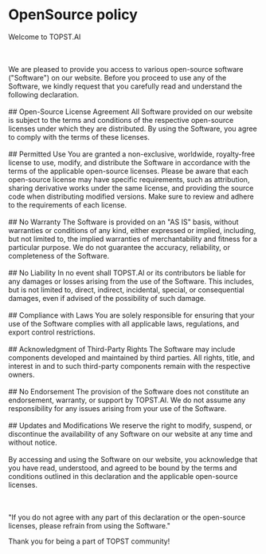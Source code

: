 
# OpenSource policy

Welcome to TOPST.AI

<br/>
<br/>
We are pleased to provide you access to various open-source software ("Software") on our website. Before you proceed to use any of the Software, we kindly request that you carefully read and understand the following declaration.
<br/><br/>
## Open-Source License Agreement
All Software provided on our website is subject to the terms and conditions of the respective open-source licenses under which they are distributed. By using the Software, you agree to comply with the terms of these licenses.
<br/><br/>
## Permitted Use
You are granted a non-exclusive, worldwide, royalty-free license to use, modify, and distribute the Software in accordance with the terms of the applicable open-source licenses. Please be aware that each open-source license may have specific requirements, such as attribution, sharing derivative works under the same license, and providing the source code when distributing modified versions. Make sure to review and adhere to the requirements of each license.
<br/><br/>
## No Warranty
The Software is provided on an "AS IS" basis, without warranties or conditions of any kind, either expressed or implied, including, but not limited to, the implied warranties of merchantability and fitness for a particular purpose. We do not guarantee the accuracy, reliability, or completeness of the Software.
<br/><br/>
## No Liability 
In no event shall TOPST.AI or its contributors be liable for any damages or losses arising from the use of the Software. This includes, but is not limited to, direct, indirect, incidental, special, or consequential damages, even if advised of the possibility of such damage.
<br/><br/>
## Compliance with Laws
You are solely responsible for ensuring that your use of the Software complies with all applicable laws, regulations, and export control restrictions.
<br/><br/>
## Acknowledgment of Third-Party Rights
The Software may include components developed and maintained by third parties. All rights, title, and interest in and to such third-party components remain with the respective owners.
<br/><br/>
## No Endorsement
The provision of the Software does not constitute an endorsement, warranty, or support by TOPST.AI. We do not assume any responsibility for any issues arising from your use of the Software.
<br/><br/>
## Updates and Modifications
We reserve the right to modify, suspend, or discontinue the availability of any Software on our website at any time and without notice.
<br/><br/>
By accessing and using the Software on our website, you acknowledge that you have read, understood, and agreed to be bound by the terms and conditions outlined in this declaration and the applicable open-source licenses.

<br/><br/>
"If you do not agree with any part of this declaration or the open-source licenses, please refrain from using the Software."


Thank you for being a part of TOPST community!




















